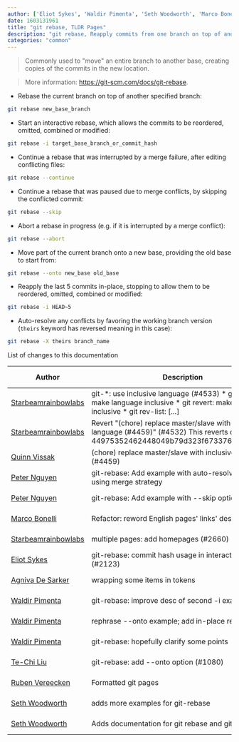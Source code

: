 ```yaml
---
author: ['Eliot Sykes', 'Waldir Pimenta', 'Seth Woodworth', 'Marco Bonelli', 'Ruben Vereecken', 'Agniva De Sarker', 'Peter Nguyen', 'Quinn Vissak', 'Starbeamrainbowlabs', 'Te-Chi Liu']
date: 1603131961
title: "git rebase, TLDR Pages"
description: "git rebase, Reapply commits from one branch on top of another branch."
categories: "common"
---
```

> Commonly used to "move" an entire branch to another base, creating copies of the commits in the new location.

> More information: <https://git-scm.com/docs/git-rebase>.

- Rebase the current branch on top of another specified branch:

```bash
git rebase new_base_branch
```

- Start an interactive rebase, which allows the commits to be reordered, omitted, combined or modified:

```bash
git rebase -i target_base_branch_or_commit_hash
```

- Continue a rebase that was interrupted by a merge failure, after editing conflicting files:

```bash
git rebase --continue
```

- Continue a rebase that was paused due to merge conflicts, by skipping the conflicted commit:

```bash
git rebase --skip
```

- Abort a rebase in progress (e.g. if it is interrupted by a merge conflict):

```bash
git rebase --abort
```

- Move part of the current branch onto a new base, providing the old base to start from:

```bash
git rebase --onto new_base old_base
```

- Reapply the last 5 commits in-place, stopping to allow them to be reordered, omitted, combined or modified:

```bash
git rebase -i HEAD~5
```

- Auto-resolve any conflicts by favoring the working branch version (`theirs` keyword has reversed meaning in this case):

```bash
git rebase -X theirs branch_name
```
List of changes to this documentation


Author | Description | ISO 8601 Date | GitHub link
------|-----|-----|-----
[Starbeamrainbowlabs](mailto:sbrl@starbeamrainbowlabs.com) | git-*: use inclusive language (#4533) * git subtree: make language inclusive * git revert: make language inclusive * git rev-list: [...] | 2020-10-19T20:26:01 | [948bcac65d48](https://github.com/tldr-pages/tldr/commit/948bcac65d48179728f823176fb4f4f7d58c201d)
[Starbeamrainbowlabs](mailto:sbrl@starbeamrainbowlabs.com) | Revert "(chore) replace master/slave with inclusive language (#4459)" (#4532) This reverts commit 44975352462448049b79d323f67337620a4a1740. | 2020-10-06T18:48:57 | [be3998d964be](https://github.com/tldr-pages/tldr/commit/be3998d964be9b7de60ed7b80f6c89264948f710)
[Quinn Vissak](mailto:qvissak@yahoo.com) | (chore) replace master/slave with inclusive language (#4459) | 2020-10-06T16:24:10 | [449753524624](https://github.com/tldr-pages/tldr/commit/44975352462448049b79d323f67337620a4a1740)
[Peter Nguyen](mailto:peter@mictis.com) | git-rebase: Add example with auto-resolve conflicts using merge strategy | 2019-08-12T15:25:16 | [fb01d2daf628](https://github.com/tldr-pages/tldr/commit/fb01d2daf628b07c936b457f7815a775e87e8009)
[Peter Nguyen](mailto:peter@mictis.com) | git-rebase: Add example with --skip option | 2019-08-12T15:25:16 | [df4bae9a5290](https://github.com/tldr-pages/tldr/commit/df4bae9a5290a63aa5ee044a6f5067ce6c7fd7cd)
[Marco Bonelli](mailto:marco@mebeim.net) | Refactor: reword English pages' links' descriptions. | 2019-06-03T14:19:41 | [66abb98ce935](https://github.com/tldr-pages/tldr/commit/66abb98ce935c0f4516bf30c4d6da72180d5a3ab)
[Starbeamrainbowlabs](mailto:sbrl@starbeamrainbowlabs.com) | multiple pages: add homepages (#2660) | 2019-01-30T12:19:23 | [a19866e88add](https://github.com/tldr-pages/tldr/commit/a19866e88addb239484637579b17e7c6ea9b53aa)
[Eliot Sykes](mailto:eliotsykes@gmail.com) | git-rebase: commit hash usage in interactive mode (#2123) | 2018-05-23T23:34:13 | [7acb97fd3c8d](https://github.com/tldr-pages/tldr/commit/7acb97fd3c8db37188b14f0d58a03574949be1ac)
[Agniva De Sarker](mailto:agnivade@yahoo.co.in) | wrapping some items in tokens | 2017-04-26T14:06:01 | [331c97b2093b](https://github.com/tldr-pages/tldr/commit/331c97b2093b089a1c2a497dd5959787842e1948)
[Waldir Pimenta](mailto:waldyrious@gmail.com) | git-rebase: improve desc of second -i example | 2017-04-26T14:06:01 | [4da1c1c3df77](https://github.com/tldr-pages/tldr/commit/4da1c1c3df7719c2ea7454ff388b9e3a36fb3143)
[Waldir Pimenta](mailto:waldyrious@gmail.com) | rephrase --onto example; add in-place rebase | 2017-04-26T14:06:01 | [e8dd7e0b5795](https://github.com/tldr-pages/tldr/commit/e8dd7e0b579542ac294229e61f1780a8aa375343)
[Waldir Pimenta](mailto:waldyrious@gmail.com) | git-rebase: hopefully clarify some points | 2017-04-26T14:06:01 | [8f18647c82bd](https://github.com/tldr-pages/tldr/commit/8f18647c82bd79ac8c6c7d967c1a1bc321b1c88a)
[Te-Chi Liu](mailto:liuderchi@gmail.com) | git-rebase: add --onto option (#1080) | 2016-09-21T08:58:28 | [a6efcb6ba846](https://github.com/tldr-pages/tldr/commit/a6efcb6ba846931bcd96a3bec2a3ff193dfd0590)
[Ruben Vereecken](mailto:rubenvereecken@gmail.com) | Formatted git pages | 2016-01-21T13:08:45 | [d72dea793175](https://github.com/tldr-pages/tldr/commit/d72dea793175ac3b51c4e5c482403fddf8011737)
[Seth Woodworth](mailto:seth.ww@thelevelup.com) | adds more examples for git-rebase | 2015-12-30T19:56:49 | [9c70b752201c](https://github.com/tldr-pages/tldr/commit/9c70b752201cee2fcd1cee5dee0443567b987b4e)
[Seth Woodworth](mailto:seth.ww@thelevelup.com) | Adds documentation for git rebase and git fetch | 2015-12-30T19:54:58 | [1fa146ee3051](https://github.com/tldr-pages/tldr/commit/1fa146ee3051cc2dd2418a78e80bd8d2b8201baf)

